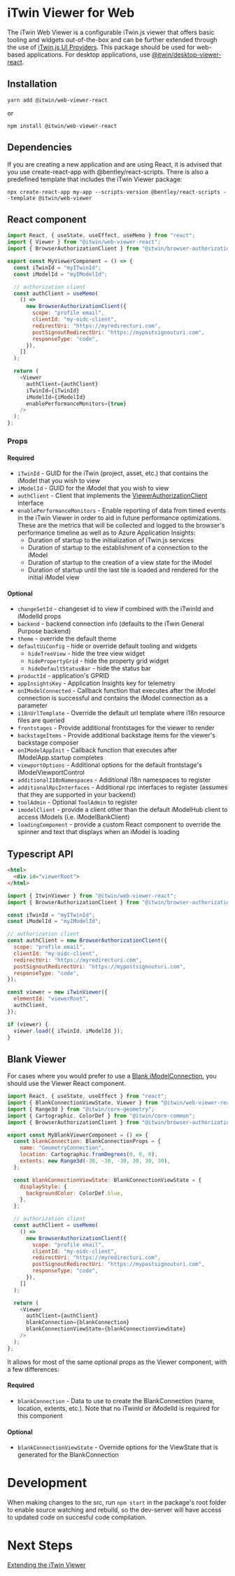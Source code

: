 # iTwin Viewer for Web

The iTwin Web Viewer is a configurable iTwin.js viewer that offers basic tooling and widgets out-of-the-box and can be further extended through the use of [iTwin.js UI Providers](https://www.itwinjs.org/learning/ui/augmentingui/). This package should be used for web-based applications. For desktop applications, use [@itwin/desktop-viewer-react](https://www.npmjs.com/package/@itwin/desktop-viewer-react).

## Installation

```
yarn add @itwin/web-viewer-react
```

or

```
npm install @itwin/web-viewer-react
```

## Dependencies

If you are creating a new application and are using React, it is advised that you use create-react-app with @bentley/react-scripts. There is also a predefined template that includes the iTwin Viewer package:

```
npx create-react-app my-app --scripts-version @bentley/react-scripts --template @itwin/web-viewer
```

## React component

```javascript
import React, { useState, useEffect, useMemo } from "react";
import { Viewer } from "@itwin/web-viewer-react";
import { BrowserAuthorizationClient } from "@itwin/browser-authorization";

export const MyViewerComponent = () => {
  const iTwinId = "myITwinId";
  const iModelId = "myIModelId";

  // authorization client
  const authClient = useMemo(
    () =>
      new BrowserAuthorizationClient({
        scope: "profile email",
        clientId: "my-oidc-client",
        redirectUri: "https://myredirecturi.com",
        postSignoutRedirectUri: "https://mypostsignouturi.com",
        responseType: "code",
      }),
    []
  );

  return (
    <Viewer
      authClient={authClient}
      iTwinId={iTwinId}
      iModelId={iModelId}
      enablePerformanceMonitors={true}
    />
  );
};
```

### Props

#### Required

- `iTwinId` - GUID for the iTwin (project, asset, etc.) that contains the iModel that you wish to view
- `iModelId` - GUID for the iModel that you wish to view
- `authClient` - Client that implements the [ViewerAuthorizationClient](https://github.com/iTwin/viewer/blob/master/packages/modules/viewer-react/src/services/auth/ViewerAuthorization.ts) interface
- `enablePerformanceMonitors` - Enable reporting of data from timed events in the iTwin Viewer in order to aid in future performance optimizations. These are the metrics that will be collected and logged to the browser's performance timeline as well as to Azure Application Insights:
  - Duration of startup to the initialization of iTwin.js services
  - Duration of startup to the establishment of a connection to the iModel
  - Duration of startup to the creation of a view state for the iModel
  - Duration of startup until the last tile is loaded and rendered for the initial iModel view

#### Optional

- `changeSetId` - changeset id to view if combined with the iTwinId and iModelId props
- `backend` - backend connection info (defaults to the iTwin General Purpose backend)
- `theme` - override the default theme
- `defaultUiConfig` - hide or override default tooling and widgets
  - `hideTreeView` - hide the tree view widget
  - `hidePropertyGrid` - hide the property grid widget
  - `hideDefaultStatusBar` - hide the status bar
- `productId` - application's GPRID
- `appInsightsKey` - Application Insights key for telemetry
- `onIModelConnected` - Callback function that executes after the iModel connection is successful and contains the iModel connection as a parameter
- `i18nUrlTemplate` - Override the default url template where i18n resource files are queried
- `frontstages` - Provide additional frontstages for the viewer to render
- `backstageItems` - Provide additional backstage items for the viewer's backstage composer
- `onIModelAppInit` - Callback function that executes after IModelApp.startup completes
- `viewportOptions` - Additional options for the default frontstage's IModelViewportControl
- `additionalI18nNamespaces` - Additional i18n namespaces to register
- `additionalRpcInterfaces` - Additional rpc interfaces to register (assumes that they are supported in your backend)
- `toolAdmin` - Optional `ToolAdmin` to register
- `imodelClient` - provide a client other than the default iModelHub client to access iModels (i.e. iModelBankClient)
- `loadingComponent` - provide a custom React component to override the spinner and text that displays when an iModel is loading

## Typescript API

```html
<html>
  <div id="viewerRoot">
</html>
```

```javascript
import { ItwinViewer } from "@itwin/web-viewer-react";
import { BrowserAuthorizationClient } from "@itwin/browser-authorization";

const iTwinId = "myITwinId";
const iModelId = "myIModelId";

// authorization client
const authClient = new BrowserAuthorizationClient({
  scope: "profile email",
  clientId: "my-oidc-client",
  redirectUri: "https://myredirecturi.com",
  postSignoutRedirectUri: "https://mypostsignouturi.com",
  responseType: "code",
});

const viewer = new iTwinViewer({
  elementId: "viewerRoot",
  authClient,
});

if (viewer) {
  viewer.load({ iTwinId, iModelId });
}
```

## Blank Viewer

For cases where you would prefer to use a [Blank iModelConnection](https://www.itwinjs.org/learning/frontend/blankconnection/), you should use the Viewer React component.

```javascript
import React, { useState, useEffect } from "react";
import { BlankConnectionViewState, Viewer } from "@itwin/web-viewer-react";
import { Range3d } from "@itwin/core-geometry";
import { Cartographic, ColorDef } from "@itwin/core-common";
import { BrowserAuthorizationClient } from "@itwin/browser-authorization";

export const MyBlankViewerComponent = () => {
  const blankConnection: BlankConnectionProps = {
    name: "GeometryConnection",
    location: Cartographic.fromDegrees(0, 0, 0),
    extents: new Range3d(-30, -30, -30, 30, 30, 30),
  };

  const blankConnectionViewState: BlankConnectionViewState = {
    displayStyle: {
      backgroundColor: ColorDef.blue,
    },
  };

  // authorization client
  const authClient = useMemo(
    () =>
      new BrowserAuthorizationClient({
        scope: "profile email",
        clientId: "my-oidc-client",
        redirectUri: "https://myredirecturi.com",
        postSignoutRedirectUri: "https://mypostsignouturi.com",
        responseType: "code",
      }),
    []
  );

  return (
    <Viewer
      authClient={authClient}
      blankConnection={blankConnection}
      blankConnectionViewState={blankConnectionViewState}
    />
  );
};
```

It allows for most of the same optional props as the Viewer component, with a few differences:

#### Required

- `blankConnection` - Data to use to create the BlankConnection (name, location, extents, etc.). Note that no iTwinId or iModelId is required for this component

#### Optional

- `blankConnectionViewState` - Override options for the ViewState that is generated for the BlankConnection

# Development

When making changes to the src, run `npm start` in the package's root folder to enable source watching and rebuild, so the dev-server will have access to updated code on succesful code compilation.

# Next Steps

[Extending the iTwin Viewer](https://www.itwinjs.org/learning/tutorials/hello-world-viewer/)
